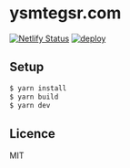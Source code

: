 # ysmtegsr.com

[![Netlify Status](https://api.netlify.com/api/v1/badges/31e863e7-855e-4acb-b9bb-bf47f294c65b/deploy-status)](https://app.netlify.com/sites/relaxed-galileo-91144d/deploys)
[![deploy](https://github.com/ysmtegsr/ysmtegsr.com/actions/workflows/deploy.yml/badge.svg)](https://github.com/ysmtegsr/ysmtegsr.com/actions/workflows/deploy.yml)

## Setup

```sh
$ yarn install
$ yarn build
$ yarn dev
```

## Licence

MIT
